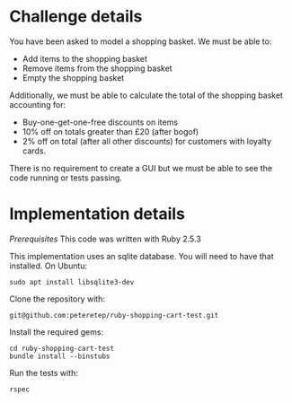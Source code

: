 # Challenge details

You have been asked to model a shopping basket.  We must be able to:

* Add items to the shopping basket
* Remove items from the shopping basket
* Empty the shopping basket

Additionally, we must be able to calculate the total of the shopping basket accounting for:

* Buy-one-get-one-free discounts on items
* 10% off on totals greater than £20 (after bogof)
* 2% off on total (after all other discounts) for customers with loyalty cards.

There is no requirement to create a GUI but we must be able to see the code running or tests passing.

# Implementation details

*Prerequisites*
This code was written with Ruby 2.5.3

This implementation uses an sqlite database. You will need to have that installed.
On Ubuntu:

    sudo apt install libsqlite3-dev

Clone the repository with:

    git@github.com:peteretep/ruby-shopping-cart-test.git

Install the required gems:

    cd ruby-shopping-cart-test
    bundle install --binstubs

Run the tests with:

    rspec